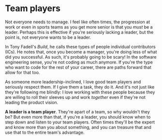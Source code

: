 # Team players

Not everyone needs to manage. I feel like often times, the progression
at work or even in sports teams as you get more senior is that you *must*
be a leader. Perhaps this is effective if you're seriously lacking a leader,
but the point is, not everyone wants to be a leader.

In Tony Fadell's *Build*, he calls these types of people individual contributors (ICs).
He notes that, once you become a manager, you're doing less of what did you successful.
As such, it's probably going to be scary! In the software engineering sense, you're not
coding as much anymore. If you're the type who want to code for the rest of your career,
there are paths forward that allow for that too.

As someone more leadership-inclined, I love good team players and seriously respect
them. If I give them a task, they do it. And it's not just like they're following me
blindly: I love working with these people because they are willing to roll their sleeves
up and work *together* even if they're not leading the product vision.

**A leader is a team player**. They're apart of a team, so why wouldn't they be?
But even more than that, if you're a leader, you should know when to step down
and listen to your team players. Often times they'll be the expert and know more
than you about something, and you can treasure that and use that to the entire
team's advantage.
